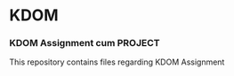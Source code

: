 # KDOM



<h3>KDOM Assignment cum PROJECT</h3>
<p> This repository contains files regarding KDOM Assignment</p>
